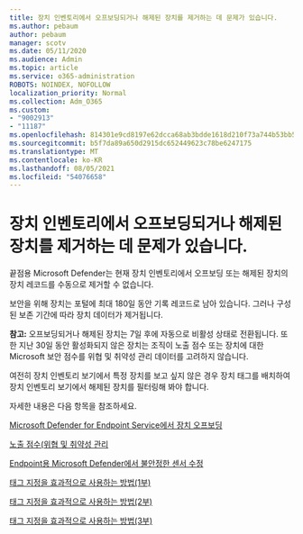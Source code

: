 ```yaml
---
title: 장치 인벤토리에서 오프보딩되거나 해제된 장치를 제거하는 데 문제가 있습니다.
ms.author: pebaum
author: pebaum
manager: scotv
ms.date: 05/11/2020
ms.audience: Admin
ms.topic: article
ms.service: o365-administration
ROBOTS: NOINDEX, NOFOLLOW
localization_priority: Normal
ms.collection: Adm_O365
ms.custom:
- "9002913"
- "11187"
ms.openlocfilehash: 814301e9cd8197e62dcca68ab3bdde1618d210f73a744b53bb5af7b861eb02bf
ms.sourcegitcommit: b5f7da89a650d2915dc652449623c78be6247175
ms.translationtype: MT
ms.contentlocale: ko-KR
ms.lasthandoff: 08/05/2021
ms.locfileid: "54076658"
---
```

# <a name="issues-with-removing-an-offboarded-or-decommissioned-device-from-the-device-inventory"></a>장치 인벤토리에서 오프보딩되거나 해제된 장치를 제거하는 데 문제가 있습니다.

끝점용 Microsoft Defender는 현재 장치 인벤토리에서 오프보딩 또는 해제된 장치의 장치 레코드를 수동으로 제거할 수 없습니다.

보안을 위해 장치는 포털에 최대 180일 동안 기록 레코드로 남아 있습니다. 그러나 구성된 보존 기간에 따라 장치 데이터가 제거됩니다.

**참고:** 오프보딩되거나 해제된 장치는 7일  후에 자동으로 비활성 상태로 전환됩니다. 또한 지난 30일 동안 활성화되지 않은 장치는 조직이 노출 점수 또는 장치에 대한 Microsoft 보안 점수를 위협 및 취약성 관리 데이터를 고려하지 않습니다.
 
여전히 장치 인벤토리 보기에서 특정 장치를 보고 싶지 않은 경우 장치 태그를 배치하여 장치 인벤토리 보기에서 해제된 장치를 필터링해 봐야 합니다.

자세한 내용은 다음 항목을 참조하세요.

[Microsoft Defender for Endpoint Service에서 장치 오프보딩](/microsoft-365/security/defender-endpoint/offboard-machines.md)

[노출 점수(위협 및 취약성 관리](/microsoft-365/security/defender-endpoint/tvm-exposure-score.md)

[Endpoint용 Microsoft Defender에서 불안정한 센서 수정](/microsoft-365/security/defender-endpoint/fix-unhealthy-sensors#inactive-devices.md)

[태그 지정을 효과적으로 사용하는 방법(1부)](https://techcommunity.microsoft.com/t5/microsoft-defender-for-endpoint/how-to-use-tagging-effectively-part-1/ba-p/1964058)

[태그 지정을 효과적으로 사용하는 방법(2부)](https://techcommunity.microsoft.com/t5/microsoft-defender-for-endpoint/how-to-use-tagging-effectively-part-2/ba-p/1962008)

[태그 지정을 효과적으로 사용하는 방법(3부)](https://techcommunity.microsoft.com/t5/microsoft-defender-for-endpoint/how-to-use-tagging-effectively-part-3/ba-p/1964073)




